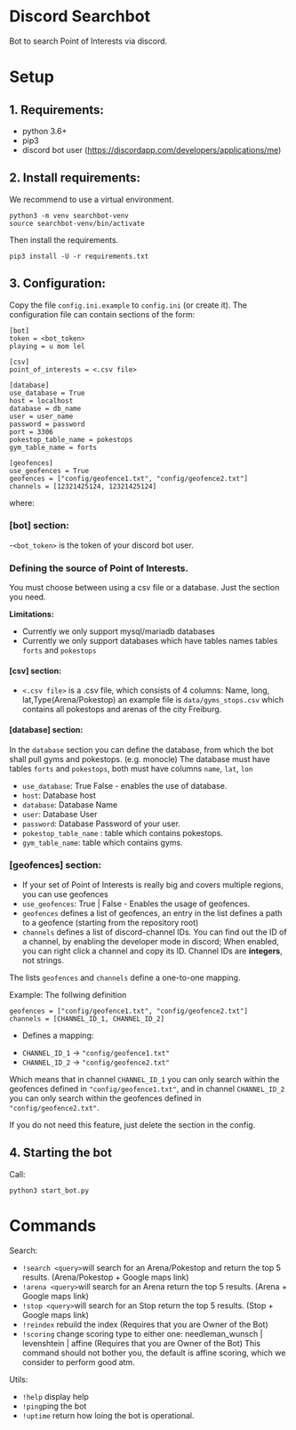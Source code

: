 # Discord Searchbot
Bot to search Point of Interests via discord.

# Setup
## 1. Requirements: 
- python 3.6+
- pip3
- discord bot user (https://discordapp.com/developers/applications/me)


## 2. Install requirements:
We recommend to use a virtual environment.
```
python3 -m venv searchbot-venv
source searchbot-venv/bin/activate
```

Then install the requirements.
```
pip3 install -U -r requirements.txt
```

## 3. Configuration:
Copy the file `config.ini.example` to `config.ini` (or create it). 
The configuration file can contain sections of the form: 

```
[bot]
token = <bot_token>
playing = u mom lel

[csv]  
point_of_interests = <.csv file>

[database]
use_database = True
host = localhost
database = db_name
user = user_name
password = password
port = 3306
pokestop_table_name = pokestops
gym_table_name = forts

[geofences]
use_geofences = True
geofences = ["config/geofence1.txt", "config/geofence2.txt"]
channels = [12321425124, 12321425124]
```
where:

### [bot] section: 
 -`<bot_token>` is the token of your discord bot user.

### Defining the source of Point of Interests. 
You must choose between using a csv file or a database.
Just the section you need.

**Limitations:** 
- Currently we only support mysql/mariadb databases
- Currently we only support databases which have tables names tables  `forts`  and `pokestops`


####  [csv] section:
  * `<.csv file>` is a .csv file, which consists of 4 columns: Name, long, lat,Type(Arena/Pokestop)
  an example file is `data/gyms_stops.csv` which contains all pokestops and arenas of the city Freiburg.


#### [database] section: 
 In the `database` section you can define the database, from which the bot shall pull gyms and pokestops.  (e.g. monocle)
The database must have tables  `forts`  and `pokestops`,  both must have columns `name`, `lat`, `lon` 
  * `use_database`: True False - enables the use of database.
  * `host`:  Database host
  * `database`: Database Name
  * `user`: Database User
  * `password`: Database Password of your user.
  * `pokestop_table_name` : table which contains pokestops.
  * `gym_table_name`: table which contains gyms.

### [geofences] section:
 * If your set of Point of Interests is really big and covers multiple regions, you can use geofences 
 * `use_geofences`: True | False  - Enables the usage of geofences.
 * `geofences` defines a list of geofences, an entry in the list defines a path to a geofence (starting from the repository root)
 * `channels` defines a list of discord-channel IDs. You can find out the ID of a channel, by enabling the developer mode in discord; When enabled, you can right click a channel and copy its ID. Channel IDs are **integers**, not strings.
 
The lists  `geofences` and `channels` define a one-to-one mapping.

Example:
The follwing definition
```
geofences = ["config/geofence1.txt", "config/geofence2.txt"]
channels = [CHANNEL_ID_1, CHANNEL_ID_2]
```
- Defines a mapping: 
* `CHANNEL_ID_1` -> `"config/geofence1.txt"`
* `CHANNEL_ID_2` -> `"config/geofence2.txt"`

Which means that in channel `CHANNEL_ID_1` you can only search within the geofences defined in `"config/geofence1.txt"`,
and in channel `CHANNEL_ID_2` you can only search within the geofences defined in `"config/geofence2.txt"`.

If you do not need this feature, just delete the section in the config.

## 4. Starting the bot
Call:
```
python3 start_bot.py
```

# Commands
Search:
- `!search <query>`will search for an Arena/Pokestop and return the top 5 results. (Arena/Pokestop + Google maps link)
- `!arena <query>`will search for an Arena return the top 5 results. (Arena + Google maps link)
- `!stop <query>`will search for an Stop return the top 5 results. (Stop + Google maps link)
- `!reindex` rebuild the index  (Requires that you are Owner of the Bot)
- `!scoring` change scoring type to either one:  needleman_wunsch | levenshtein | affine (Requires that you are Owner of the Bot) 
This command should not bother you, the default is affine scoring, which we consider to perform good atm.

Utils:
- `!help` display help
- `!ping`ping the bot
- `!uptime` return how loing the bot is operational.
